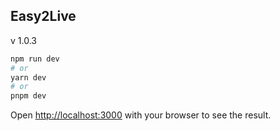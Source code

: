 ## Easy2Live 
v 1.0.3

```bash
npm run dev
# or
yarn dev
# or
pnpm dev
```

Open [http://localhost:3000](http://localhost:3000) with your browser to see the result.
